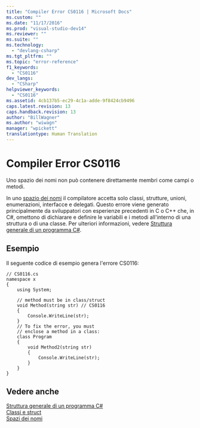 ```yaml
---
title: "Compiler Error CS0116 | Microsoft Docs"
ms.custom: ""
ms.date: "11/17/2016"
ms.prod: "visual-studio-dev14"
ms.reviewer: ""
ms.suite: ""
ms.technology: 
  - "devlang-csharp"
ms.tgt_pltfrm: ""
ms.topic: "error-reference"
f1_keywords: 
  - "CS0116"
dev_langs: 
  - "CSharp"
helpviewer_keywords: 
  - "CS0116"
ms.assetid: 4cb137b5-ec29-4c1a-adde-9f8424cb9496
caps.latest.revision: 13
caps.handback.revision: 13
author: "BillWagner"
ms.author: "wiwagn"
manager: "wpickett"
translationtype: Human Translation
---
```

# Compiler Error CS0116
Uno spazio dei nomi non può contenere direttamente membri come campi o metodi.  
  
 In uno [spazio dei nomi](../../../csharp/language-reference/keywords/namespace.md) il compilatore accetta solo classi, strutture, unioni, enumerazioni, interfacce e delegati.  Questo errore viene generato principalmente da sviluppatori con esperienze precedenti in C o C\+\+ che, in C\#, omettono di dichiarare e definire le variabili e i metodi all'interno di una struttura o di una classe.  Per ulteriori informazioni, vedere [Struttura generale di un programma C\#](../../../csharp/programming-guide/inside-a-program/general-structure-of-a-csharp-program.md).  
  
## Esempio  
 Il seguente codice di esempio genera l'errore CS0116:  
  
```  
// CS0116.cs  
namespace x  
{  
    using System;  
  
    // method must be in class/struct  
    void Method(string str) // CS0116  
    {  
        Console.WriteLine(str);  
    }  
    // To fix the error, you must  
    // enclose a method in a class:  
    class Program  
    {  
        void Method2(string str)  
        {  
            Console.WriteLine(str);  
        }  
    }  
}  
```  
  
## Vedere anche  
 [Struttura generale di un programma C\#](../../../csharp/programming-guide/inside-a-program/general-structure-of-a-csharp-program.md)   
 [Classi e struct](../../../csharp/programming-guide/classes-and-structs/index.md)   
 [Spazi dei nomi](../../../csharp/programming-guide/namespaces/index.md)